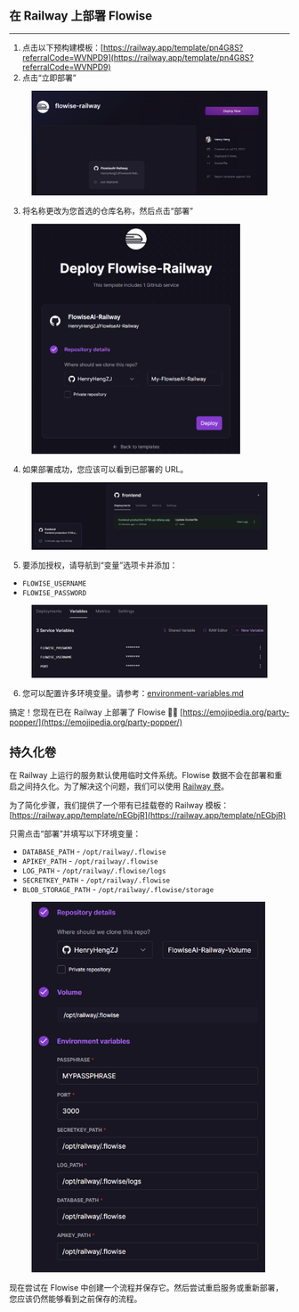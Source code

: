 ## 在 Railway 上部署 Flowise

---

1. 点击以下预构建模板：[https://railway.app/template/pn4G8S?referralCode=WVNPD9](https://railway.app/template/pn4G8S?referralCode=WVNPD9)
2. 点击“立即部署”

<figure><img src="../../.gitbook/assets/image (1) (1) (2) (1).png" alt=""><figcaption></figcaption></figure>

3. 将名称更改为您首选的仓库名称，然后点击“部署”

<figure><img src="../../.gitbook/assets/image (2) (1) (2) (1).png" alt="" width="375"><figcaption></figcaption></figure>

4. 如果部署成功，您应该可以看到已部署的 URL。

<figure><img src="../../.gitbook/assets/image (2) (2).png" alt=""><figcaption></figcaption></figure>

5. 要添加授权，请导航到“变量”选项卡并添加：

* `FLOWISE_USERNAME`
* `FLOWISE_PASSWORD`

<figure><img src="../../.gitbook/assets/image (15) (2) (1) (1).png" alt=""><figcaption></figcaption></figure>

6.  您可以配置许多环境变量。请参考：[environment-variables.md](../environment-variables.md "mention")

搞定！您现在已在 Railway 上部署了 Flowise 🎉🎉 [https://emojipedia.org/party-popper/](https://emojipedia.org/party-popper/)


## 持久化卷

在 Railway 上运行的服务默认使用临时文件系统。Flowise 数据不会在部署和重启之间持久化。为了解决这个问题，我们可以使用 [Railway 卷](https://docs.railway.app/reference/volumes)。

为了简化步骤，我们提供了一个带有已挂载卷的 Railway 模板：[https://railway.app/template/nEGbjR](https://railway.app/template/nEGbjR)

只需点击“部署”并填写以下环境变量：

* `DATABASE_PATH` - `/opt/railway/.flowise`
* `APIKEY_PATH` - `/opt/railway/.flowise`
* `LOG_PATH` - `/opt/railway/.flowise/logs`
* `SECRETKEY_PATH` - `/opt/railway/.flowise`
* `BLOB_STORAGE_PATH` - `/opt/railway/.flowise/storage`

<figure><img src="../../.gitbook/assets/image (1) (1) (1) (1) (1) (1) (1) (1) (1) (1) (1) (1) (1) (1) (1) (1) (1) (1) (1) (1) (1) (1) (1) (1) (1) (1) (1) (1).png" alt="" width="420"><figcaption></figcaption></figure>

现在尝试在 Flowise 中创建一个流程并保存它。然后尝试重启服务或重新部署，您应该仍然能够看到之前保存的流程。
